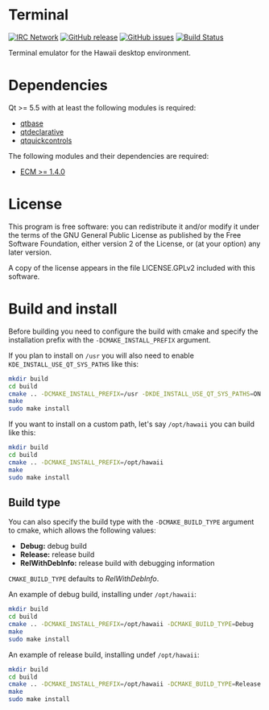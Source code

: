 Terminal
========

[![IRC Network](https://img.shields.io/badge/irc-freenode-blue.svg "IRC Freenode")](https://webchat.freenode.net/?channels=hawaii-desktop)
[![GitHub release](https://img.shields.io/github/release/hawaii-desktop/hawaii-terminal.svg)](https://github.com/hawaii-desktop/hawaii-terminal)
[![GitHub issues](https://img.shields.io/github/issues/hawaii-desktop/hawaii-terminal.svg)](https://github.com/hawaii-desktop/hawaii-terminal/issues)
[![Build Status](https://travis-ci.org/hawaii-desktop/hawaii-terminal.svg?branch=master)](https://travis-ci.org/hawaii-desktop/hawaii-terminal)

Terminal emulator for the Hawaii desktop environment.

# Dependencies

Qt >= 5.5 with at least the following modules is required:

* [qtbase](http://code.qt.io/cgit/qt/qtbase.git)
* [qtdeclarative](http://code.qt.io/cgit/qt/qtdeclarative.git)
* [qtquickcontrols](http://code.qt.io/cgit/qt/qtquickcontrols.git)

The following modules and their dependencies are required:

* [ECM >= 1.4.0](http://quickgit.kde.org/?p=extra-cmake-modules.git)

# License

This program is free software: you can redistribute it and/or modify
it under the terms of the GNU General Public License as published by
the Free Software Foundation, either version 2 of the License, or
(at your option) any later version.

A copy of the license appears in the file LICENSE.GPLv2 included
with this software.

# Build and install

Before building you need to configure the build with cmake and
specify the installation prefix with the `-DCMAKE_INSTALL_PREFIX`
argument.

If you plan to install on ``/usr`` you will also need to enable
`KDE_INSTALL_USE_QT_SYS_PATHS` like this:

```sh
mkdir build
cd build
cmake .. -DCMAKE_INSTALL_PREFIX=/usr -DKDE_INSTALL_USE_QT_SYS_PATHS=ON
make
sudo make install
```

If you want to install on a custom path, let's say ``/opt/hawaii`` you
can build like this:

```sh
mkdir build
cd build
cmake .. -DCMAKE_INSTALL_PREFIX=/opt/hawaii
make
sudo make install
```

## Build type

You can also specify the build type with the `-DCMAKE_BUILD_TYPE` argument to cmake,
which allows the following values:

* **Debug:** debug build
* **Release:** release build
* **RelWithDebInfo:** release build with debugging information

`CMAKE_BUILD_TYPE` defaults to *RelWithDebInfo*.

An example of debug build, installing under ``/opt/hawaii``:

```sh
mkdir build
cd build
cmake .. -DCMAKE_INSTALL_PREFIX=/opt/hawaii -DCMAKE_BUILD_TYPE=Debug
make
sudo make install
```

An example of release build, installing undef ``/opt/hawaii``:

```sh
mkdir build
cd build
cmake .. -DCMAKE_INSTALL_PREFIX=/opt/hawaii -DCMAKE_BUILD_TYPE=Release
make
sudo make install
```
